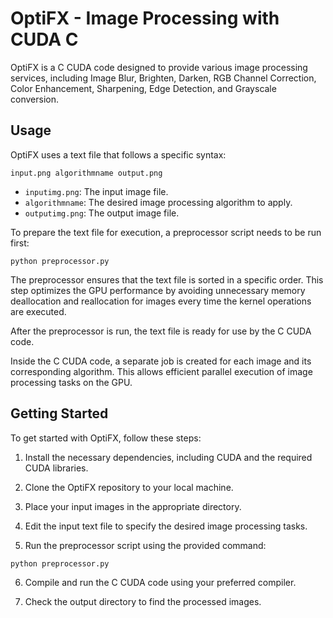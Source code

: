 # OptiFX - Image Processing with CUDA C

OptiFX is a C CUDA code designed to provide various image processing services, including Image Blur, Brighten, Darken, RGB Channel Correction, Color Enhancement, Sharpening, Edge Detection, and Grayscale conversion.

## Usage

OptiFX uses a text file that follows a specific syntax:

`input.png algorithmname output.png`

- `inputimg.png`: The input image file.
- `algorithmname`: The desired image processing algorithm to apply.
- `outputimg.png`: The output image file.

To prepare the text file for execution, a preprocessor script needs to be run first:

`python preprocessor.py`


The preprocessor ensures that the text file is sorted in a specific order. This step optimizes the GPU performance by avoiding unnecessary memory deallocation and reallocation for images every time the kernel operations are executed.

After the preprocessor is run, the text file is ready for use by the C CUDA code.

Inside the C CUDA code, a separate job is created for each image and its corresponding algorithm. This allows efficient parallel execution of image processing tasks on the GPU.

## Getting Started

To get started with OptiFX, follow these steps:

1. Install the necessary dependencies, including CUDA and the required CUDA libraries.

2. Clone the OptiFX repository to your local machine.

3. Place your input images in the appropriate directory.

4. Edit the input text file to specify the desired image processing tasks.

5. Run the preprocessor script using the provided command:

`python preprocessor.py`


6. Compile and run the C CUDA code using your preferred compiler.

7. Check the output directory to find the processed images.
